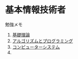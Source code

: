 # 基本情報技術者

勉強メモ

1. [基礎理論](01_base.html)
2. [アルゴリズムとプログラミング](02_algorithm.html)
3. [コンピューターシステム](03_computer_system.html)
4. 

